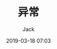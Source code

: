 ---
layout: post
title: 异常
date: 2019-03-18 07:03
image: /assets/images/markdown.jpg
headerImage: false
tag:
- Java
star: true
category: blog
author: Jack
description: Java 核心卷1 异常
---